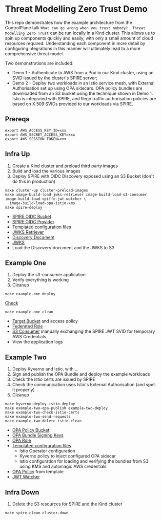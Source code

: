 # Threat Modelling Zero Trust Demo

This repo demonstrates how the example architecture from the ControlPlane talk `What can go wrong when you trust nobody? 
Threat Modelling Zero Trust` can be run locally in a Kind cluster. This allows us to spin up components quickly and 
easily, with only a small amount of cloud resources required. Understanding each component in more detail by configuring
ntegrations in this manner will ultimately lead to a more comprehensive threat model.

Two demonstrations are included:
- Demo 1 - Authenticate to AWS from a Pod in our Kind cluster, using an SVID issued by the cluster's SPIRE server;
- Demo 2 - Deploy two workloads in an Istio service mesh, with External Authorisation set up using OPA sidecars. 
OPA policy bundles are downloaded from an S3 bucket using the technique shown in Demo 1. Istio is integrated with SPIRE, 
and Rego traffic authorisation policies are based on X.509 SVIDs provided to our workloads via SPIRE.

## Prereqs

```shell
export AWS_ACCESS_KEY_ID=xxx
export AWS_SECRET_ACCESS_KEY=xxx
export AWS_SESSION_TOKEN=xxx
```

## Infra Up

1. Create a Kind cluster and preload third party images
2. Build and load the various images
3. Deploy SPIRE with OIDC Discovery exposed using an S3 Bucket (don't do this in production)

```shell
make cluster-up cluster-preload-images
make image-build-load-jwks-retriever image-build-load-s3-consumer image-build-load-spiffe-jwt-watcher \
  image-build-load-opa-istio-kms
make spire-deploy
```

* [SPIRE OIDC Bucket](spire/infra/oidc-bucket.tf)
* [SPIRE OIDC Provider](spire/infra/oidc-provider.tf)
* [Templated configuration files](spire/infra/templates)
* [JWKS Retriever](jwks-retriever/main.go)
* [Discovery Document](spire/oidc/openid-configuration)
* [JWKS](spire/oidc/keys)
* Load the Discovery document and the JWKS to S3

## Example One

1. Deploy the s3-consumer application
2. Verify everything is working
3. Cleanup

```shell
make example-one-deploy
```

[Check](https://localhost:30000/flair)

```shell
make example-one-clean
```

* [Target Bucket](s3-consumer/infra/target-bucket.tf) and access policy
* [Federated Role](s3-consumer/infra/target-bucket-federated-role.tf)
* [S3 Consumer](s3-consumer/main.go) manually exchanging the SPIRE JWT SVID for temporary AWS Credentials
* View the application logs

## Example Two

1. Deploy Kyverno and Istio, with ...
2. Sign and publish the OPA Bundle and deploy the example workloads
3. Check the Istio certs are issued by SPIRE
4. Check the communication uses Istio's External Authorisation (and spell it properly)
5. Cleanup

```shell
make kyverno-deploy istio-deploy
make example-two-opa-publish example-two-deploy
make example-two-check-istio-certs
make example-two-send-requests
make example-two-delete istio-clean
```

* [OPA Policy Bucket](istio/infra/opa-policy-bucket.tf)
* [OPA Bundle Signing Keys](istio/infra/opa-signing-keys.tf)
* [OPA Role](istio/infra/opa-role.tf)
* [Templated configuration files](istio/infra/templates)
  * Istio Operator configuration
  * Kyverno policy to inject configured OPA sidecar
  * Istio configuration for loading and verifying the bundles from S3 using KMS and automagic AWS credentials
* [OPA Policy](opa/example.rego) from template
* [JWT Watcher](spiffe-jwt-watcher/main.go)

## Infra Down

1. Delete the S3 resources for SPIRE and the Kind cluster

```shell
make spire-clean cluster-down
```
